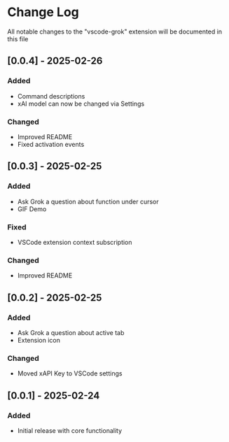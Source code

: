 # Change Log

All notable changes to the "vscode-grok" extension will be documented in this file

## [0.0.4] - 2025-02-26

### Added

- Command descriptions
- xAI model can now be changed via Settings

### Changed

- Improved README
- Fixed activation events

## [0.0.3] - 2025-02-25

### Added

- Ask Grok a question about function under cursor
- GIF Demo

### Fixed

- VSCode extension context subscription

### Changed

- Improved README

## [0.0.2] - 2025-02-25

### Added

- Ask Grok a question about active tab
- Extension icon

### Changed

- Moved xAPI Key to VSCode settings

## [0.0.1] - 2025-02-24

### Added

- Initial release with core functionality
